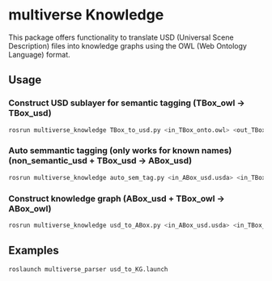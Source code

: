 # multiverse Knowledge

This package offers functionality to translate USD (Universal Scene Description) files into knowledge graphs using the OWL (Web Ontology Language) format.

## Usage

### Construct USD sublayer for semantic tagging (TBox_owl -> TBox_usd)

```bash
rosrun multiverse_knowledge TBox_to_usd.py <in_TBox_onto.owl> <out_TBox_usd.usda>
```

### Auto semmantic tagging (only works for known names) (non_semantic_usd + TBox_usd -> ABox_usd)

```bash
rosrun multiverse_knowledge auto_sem_tag.py <in_ABox_usd.usda> <in_TBox_usd.usda> <out_ABox_usd.usda>
```

### Construct knowledge graph (ABox_usd + TBox_owl -> ABox_owl)

```bash
rosrun multiverse_knowledge usd_to_ABox.py <in_ABox_usd.usda> <in_TBox_onto.owl> <out_ABox_onto.owl>
```

## Examples

```bash
roslaunch multiverse_parser usd_to_KG.launch
```
